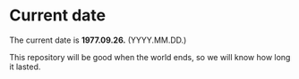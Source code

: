 # Current date

The current date is **1977.09.26.** (YYYY.MM.DD.)

This repository will be good when the world ends, so we will know how long it lasted.